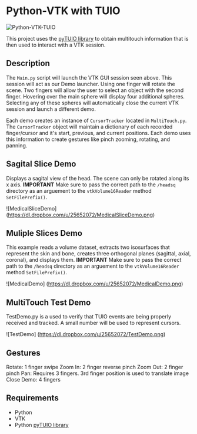 # Python-VTK with TUIO

![Python-VTK-TUIO](https://dl.dropbox.com/u/25652072/DemoChooser.png)

This project uses the [pyTUIO library](http://code.google.com/p/pytuio/) to obtain multitouch information that is then used to interact with a VTK session. 

## Description

The `Main.py` script will launch the VTK GUI session seen above. This session will act as our Demo launcher. Using one finger will rotate the scene. 
Two fingers will allow the user to select an object with the second finger. Hovering over the main sphere will display four additional spheres. 
Selecting any of these spheres will automatically close the current VTK session and launch a different demo.

Each demo creates an instance of `CursorTracker` located in `MultiTouch.py`. The `CursorTracker` object will maintain a dictionary of each recorded finger/cursor
and it's start, previous, and current positions. Each demo uses this information to create gestures like pinch zooming, rotating, and panning. 


## Sagital Slice Demo

Displays a sagital view of the head. The scene can only be rotated along its x axis. 
**IMPORTANT** 
Make sure to pass the correct path to the `/headsq` directory as an arguement to the `vtkVolume16Reader` method `SetFilePrefix()`.

![MedicalSliceDemo] (https://dl.dropbox.com/u/25652072/MedicalSliceDemo.png)


## Muliple Slices Demo

This example reads a volume dataset, extracts two isosurfaces that represent the skin and bone, creates three orthogonal planes
(sagittal, axial, coronal), and displays them. 
**IMPORTANT**
Make sure to pass the correct path to the `/headsq` directory as an arguement to the `vtkVolume16Reader` method `SetFilePrefix()`.

![MedicalDemo] (https://dl.dropbox.com/u/25652072/MedicalDemo.png)


## MultiTouch Test Demo

TestDemo.py is a used to verify that TUIO events are being properly received and tracked.
A small number will be used to represent cursors.

![TestDemo] (https://dl.dropbox.com/u/25652072/TestDemo.png)


## Gestures

Rotate: 1 finger swipe 
Zoom In: 2 finger reverse pinch 
Zoom Out: 2 finger pinch 
Pan: Requires 3 fingers. 3rd finger position is used to translate image 
Close Demo: 4 fingers  


## Requirements

* Python
* VTK
* Python [pyTUIO library](http://code.google.com/p/pytuio/)
